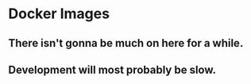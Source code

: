 # Docker Images

## There isn't gonna be much on here for a while.
## Development will most probably be slow.